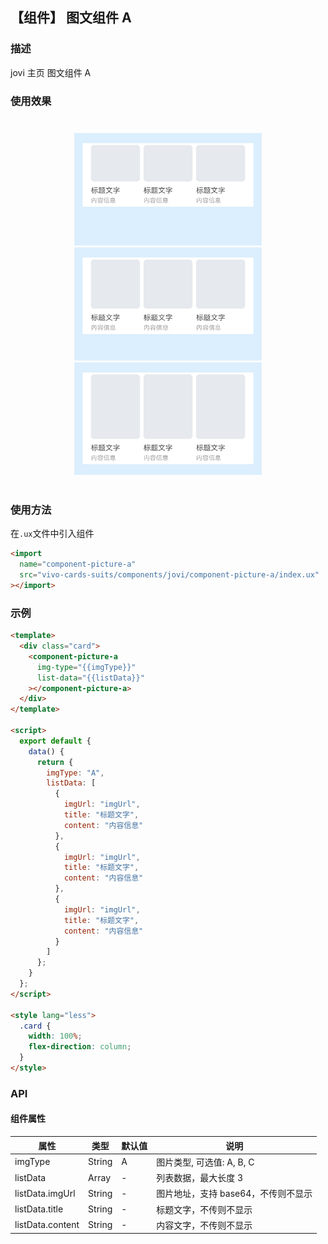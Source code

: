 ## 【组件】 图文组件 A

### 描述

jovi 主页 图文组件 A

### 使用效果

<div style="text-align: center;margin: 40px;">
  <img src="../../assets/jovi-picture-a-1.jpg" style="width:300px" alt="jovi-picture-a-1"/>
  <img src="../../assets/jovi-picture-a-2.jpg" style="width:300px" alt="jovi-picture-a-2"/>
  <img src="../../assets/jovi-picture-a-3.jpg" style="width:300px" alt="jovi-picture-a-3"/>
</div>

### 使用方法

在`.ux`文件中引入组件

```html
<import
  name="component-picture-a"
  src="vivo-cards-suits/components/jovi/component-picture-a/index.ux"
></import>
```

### 示例

```html
<template>
  <div class="card">
    <component-picture-a
      img-type="{{imgType}}"
      list-data="{{listData}}"
    ></component-picture-a>
  </div>
</template>

<script>
  export default {
    data() {
      return {
        imgType: "A",
        listData: [
          {
            imgUrl: "imgUrl",
            title: "标题文字",
            content: "内容信息"
          },
          {
            imgUrl: "imgUrl",
            title: "标题文字",
            content: "内容信息"
          },
          {
            imgUrl: "imgUrl",
            title: "标题文字",
            content: "内容信息"
          }
        ]
      };
    }
  };
</script>

<style lang="less">
  .card {
    width: 100%;
    flex-direction: column;
  }
</style>
```

### API

#### 组件属性

| 属性             | 类型   | 默认值 | 说明                                |
| ---------------- | ------ | ------ | ----------------------------------- |
| imgType          | String | A      | 图片类型, 可选值: A, B, C           |
| listData         | Array  | -      | 列表数据，最大长度 3                |
| listData.imgUrl  | String | -      | 图片地址，支持 base64，不传则不显示 |
| listData.title   | String | -      | 标题文字，不传则不显示              |
| listData.content | String | -      | 内容文字，不传则不显示              |
